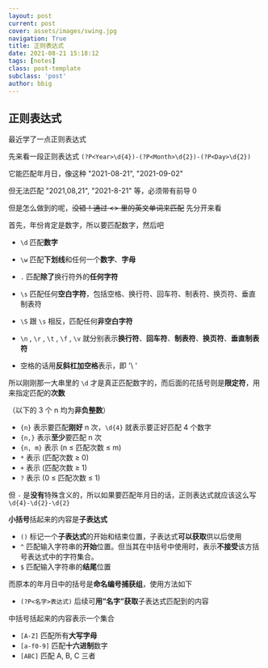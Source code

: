 ```yaml
---
layout: post
current: post
cover: assets/images/swing.jpg
navigation: True
title: 正则表达式
date: 2021-08-21 15:18:12
tags: [notes]
class: post-template
subclass: 'post'
author: bbig
---
```


## 正则表达式

最近学了一点正则表达式

先来看一段正则表达式 `(?P<Year>\d{4})-(?P<Month>\d{2})-(?P<Day>\d{2})` 

它能匹配年月日，像这种 "2021-08-21", "2021-09-02" 

但无法匹配 "2021,08,21", "2021-8-21" 等，必须带有前导 0 

但是怎么做到的呢，~~没错！通过 <> 里的英文单词来匹配~~ 先分开来看

首先，年份肯定是数字，所以要匹配数字，然后吧

+ `\d` 匹配**数字**  

+ `\w` 匹配**下划线**和任何一个**数字**、**字母**  
+ `.` 匹配**除了**换行符外的**任何字符**
+ `\s` 匹配任何**空白字符**，包括空格、换行符、回车符、制表符、换页符、垂直制表符
+ `\S` 跟 `\s` 相反，匹配任何**非空白字符**
+ `\n` , `\r` , `\t` , `\f` , `\v` 就分别表示**换行符**、**回车符**、**制表符**、**换页符**、**垂直制表符**
+ 空格的话用**反斜杠加空格**表示，即 '\ '



所以刚刚那一大串里的 `\d` 才是真正匹配数字的，而后面的花括号则是**限定符**，用来指定匹配的**次数**

（以下的 3 个 n 均为**非负整数**）

+ `{n}` 表示要匹配**刚好** n 次，`\d{4}` 就表示要正好匹配 4 个数字
+ `{n,}` 表示**至少**要匹配 n 次
+ `{n, m}` 表示 (n ≤ 匹配次数 ≤ m) 
+ `*` 表示 (匹配次数 ≥ 0) 
+ `+` 表示 (匹配次数 ≥ 1) 
+ `?` 表示 (0 ≤ 匹配次数 ≤ 1) 

但 `-` 是**没有**特殊含义的，所以如果要匹配年月日的话，正则表达式就应该这么写`\d{4}-\d{2}-\d{2}` 



**小括号**括起来的内容是**子表达式**

+ `()` 标记一个**子表达式**的开始和结束位置，子表达式**可以获取**供以后使用
+ `^` 匹配输入字符串的**开始**位置。但当其在中括号中使用时，表示**不接受**该方括号表达式中的字符集合。
+ `$` 匹配输入字符串的**结尾**位置

而原本的年月日中的括号是**命名编号捕获组**，使用方法如下

+ `(?P<名字>表达式)` 后续可**用”名字”获取**子表达式匹配到的内容



中括号括起来的内容表示一个集合

+ `[A-Z]` 匹配所有**大写字母**
+ `[a-f0-9]` 匹配**十六进制**数字
+ `[ABC]` 匹配 A, B, C 三者

